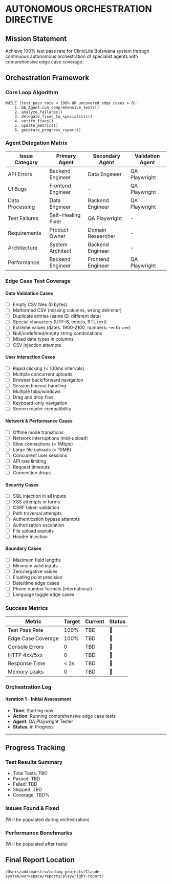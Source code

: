 # AUTONOMOUS ORCHESTRATION DIRECTIVE

## Mission Statement
Achieve 100% test pass rate for ClinicLite Botswana system through continuous autonomous orchestration of specialist agents with comprehensive edge case coverage.

## Orchestration Framework

### Core Loop Algorithm
```
WHILE (test_pass_rate < 100% OR uncovered_edge_cases > 0):
    1. QA_Agent.run_comprehensive_tests()
    2. analyze_failures()
    3. delegate_fixes_to_specialists()
    4. verify_fixes()
    5. update_metrics()
    6. generate_progress_report()
```

### Agent Delegation Matrix

| Issue Category | Primary Agent | Secondary Agent | Validation Agent |
|---------------|--------------|----------------|-----------------|
| API Errors | Backend Engineer | Data Engineer | QA Playwright |
| UI Bugs | Frontend Engineer | - | QA Playwright |
| Data Processing | Data Engineer | Backend Engineer | QA Playwright |
| Test Failures | Self-Healing Fixer | QA Playwright | - |
| Requirements | Product Owner | Domain Researcher | - |
| Architecture | System Architect | Backend Engineer | - |
| Performance | Backend Engineer | Frontend Engineer | QA Playwright |

### Edge Case Test Coverage

#### Data Validation Cases
- [ ] Empty CSV files (0 bytes)
- [ ] Malformed CSV (missing columns, wrong delimiter)
- [ ] Duplicate entries (same ID, different data)
- [ ] Special characters (UTF-8, emojis, RTL text)
- [ ] Extreme values (dates: 1900-2100, numbers: -∞ to +∞)
- [ ] Null/undefined/empty string combinations
- [ ] Mixed data types in columns
- [ ] CSV injection attempts

#### User Interaction Cases
- [ ] Rapid clicking (< 100ms intervals)
- [ ] Multiple concurrent uploads
- [ ] Browser back/forward navigation
- [ ] Session timeout handling
- [ ] Multiple tabs/windows
- [ ] Drag and drop files
- [ ] Keyboard-only navigation
- [ ] Screen reader compatibility

#### Network & Performance Cases
- [ ] Offline mode transitions
- [ ] Network interruptions (mid-upload)
- [ ] Slow connections (< 1Mbps)
- [ ] Large file uploads (> 10MB)
- [ ] Concurrent user sessions
- [ ] API rate limiting
- [ ] Request timeouts
- [ ] Connection drops

#### Security Cases
- [ ] SQL injection in all inputs
- [ ] XSS attempts in forms
- [ ] CSRF token validation
- [ ] Path traversal attempts
- [ ] Authentication bypass attempts
- [ ] Authorization escalation
- [ ] File upload exploits
- [ ] Header injection

#### Boundary Cases
- [ ] Maximum field lengths
- [ ] Minimum valid inputs
- [ ] Zero/negative values
- [ ] Floating point precision
- [ ] Date/time edge cases
- [ ] Phone number formats (international)
- [ ] Language toggle edge cases

### Success Metrics

| Metric | Target | Current | Status |
|--------|--------|---------|--------|
| Test Pass Rate | 100% | TBD | 🔄 |
| Edge Case Coverage | 100% | TBD | 🔄 |
| Console Errors | 0 | TBD | 🔄 |
| HTTP 4xx/5xx | 0 | TBD | 🔄 |
| Response Time | < 2s | TBD | 🔄 |
| Memory Leaks | 0 | TBD | 🔄 |

### Orchestration Log

#### Iteration 1 - Initial Assessment
- **Time**: Starting now
- **Action**: Running comprehensive edge case tests
- **Agent**: QA Playwright Tester
- **Status**: In Progress

---

## Progress Tracking

### Test Results Summary
- Total Tests: TBD
- Passed: TBD
- Failed: TBD
- Skipped: TBD
- Coverage: TBD%

### Issues Found & Fixed
(Will be populated during orchestration)

### Performance Benchmarks
(Will be populated after tests)

## Final Report Location
`/Users/addzmaestro/coding projects/Claude system/workspace/reports/playwright-report/`